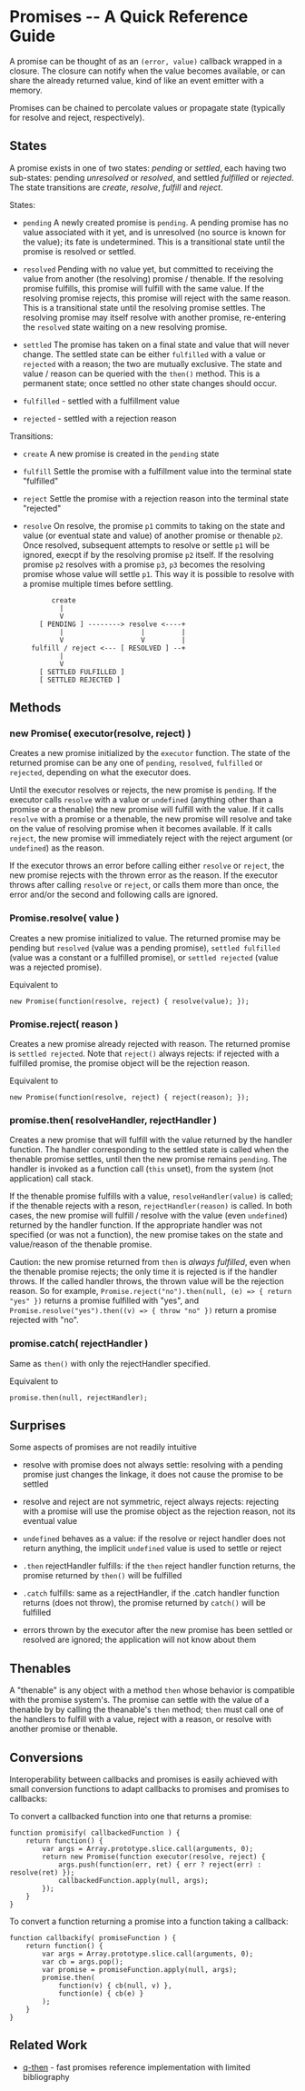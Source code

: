 # Promises -- A Quick Reference Guide

A promise can be thought of as an `(error, value)` callback wrapped in a closure.
The closure can notify when the value becomes available, or can share the already
returned value, kind of like an event emitter with a memory.

Promises can be chained to percolate values or propagate state (typically for
resolve and reject, respectively).

## States

A promise exists in one of two states:  _pending_ or _settled_, each having two
sub-states:  pending _unresolved_ or _resolved_, and settled _fulfilled_ or
_rejected_.  The state transitions are _create_, _resolve_, _fulfill_ and _reject_.

States:

- `pending` A newly created promise is `pending`. A pending promise has no value
   associated with it yet, and is unresolved (no source is known for the value); its
   fate is undetermined.  This is a transitional state until the promise is resolved
   or settled.

- `resolved` Pending with no value yet, but committed to receiving the value from
   another (the resolving) promise / thenable.  If the resolving promise fulfills,
   this promise will fulfill with the same value.  If the resolving promise rejects,
   this promise will reject with the same reason.  This is a transitional state until
   the resolving promise settles.  The resolving promise may itself resolve with
   another promise, re-entering the `resolved` state waiting on a new resolving
   promise.

- `settled` The promise has taken on a final state and value that will never change.
   The settled state can be either `fulfilled` with a value or `rejected` with a
   reason; the two are mutually exclusive.  The state and value / reason can be
   queried with the `then()` method.  This is a permanent state; once settled
   no other state changes should occur.

- `fulfilled` - settled with a fulfillment value

- `rejected` - settled with a rejection reason

Transitions:

- `create` A new promise is created in the `pending` state

- `fulfill` Settle the promise with a fulfillment value into the terminal state "fulfilled"

- `reject` Settle the promise with a rejection reason into the terminal state "rejected"

- `resolve` On resolve, the promise `p1` commits to taking on the state and value
   (or eventual state and value) of another promise or thenable `p2`.  Once resolved,
   subsequent attempts to resolve or settle `p1` will be ignored, execpt if by the
   resolving promise `p2` itself. If the resolving promise `p2` resolves with a
   promise `p3`, `p3` becomes the resolving promise whose value will settle `p1`.
   This way it is possible to resolve with a promise multiple times before settling.

             create
               |
               V
          [ PENDING ] --------> resolve <----+
               |                   |         |
               V                   V         |
        fulfill / reject <--- [ RESOLVED ] --+
               |
               V
          [ SETTLED FULFILLED ]
          [ SETTLED REJECTED ]


## Methods

### new Promise( executor(resolve, reject) )

Creates a new promise initialized by the `executor` function.  The state of the
returned promise can be any one of `pending`, `resolved`, `fulfilled` or `rejected`,
depending on what the executor does.

Until the executor resolves or rejects, the new promise is `pending`.  If the
executor calls `resolve` with a value or `undefined` (anything other than a promise
or a thenable) the new promise will fulfill with the value.  If it calls `resolve`
with a promise or a thenable, the new promise will resolve and take on the value of
resolving promise when it becomes available.  If it calls `reject`, the new promise
will immediately reject with the reject argument (or `undefined`) as the reason.

If the executor throws an error before calling either `resolve` or `reject`, the
new promise rejects with the thrown error as the reason.  If the executor throws
after calling `resolve` or `reject`, or calls them more than once, the error and/or
the second and following calls are ignored.

### Promise.resolve( value )

Creates a new promise initialized to value.  The returned promise may be pending but
`resolved` (value was a pending promise), `settled fulfilled` (value was a constant or
a fulfilled promise), or `settled rejected` (value was a rejected promise).

Equivalent to

    new Promise(function(resolve, reject) { resolve(value); });

### Promise.reject( reason )

Creates a new promise already rejected with reason.  The returned promise is
`settled rejected`.  Note that `reject()` always rejects:  if rejected with a
fulfilled promise, the promise object will be the rejection reason.

Equivalent to

    new Promise(function(resolve, reject) { reject(reason); });

### promise.then( resolveHandler, rejectHandler )

Creates a new promise that will fulfill with the value returned by the handler
function.  The handler corresponding to the settled state is called when the
thenable promise settles, until then the new promise remains `pending`.  The
handler is invoked as a function call (`this` unset), from the system (not
application) call stack.

If the thenable promise fulfills with a value, `resolveHandler(value)` is called;
if the thenable rejects with a reson, `rejectHandler(reason)` is called.  In both
cases, the new promise will fulfill / resolve with the value (even `undefined`)
returned by the handler function.  If the appropriate handler was not specified (or
was not a function), the new promise takes on the state and value/reason of the
thenable promise.

Caution: the new promise returned from `then` is _always_ _fulfilled_, even when the
thenable promise rejects; the only time it is rejected is if the handler throws.  If
the called handler throws, the thrown value will be the rejection reason.  So for
example, `Promise.reject("no").then(null, (e) => { return "yes" })` returns a promise
fulfilled with "yes", and `Promise.resolve("yes").then((v) => { throw "no" })` return
a promise rejected with "no".

### promise.catch( rejectHandler )

Same as `then()` with only the rejectHandler specified.

Equivalent to

    promise.then(null, rejectHandler);

## Surprises

Some aspects of promises are not readily intuitive

- resolve with promise does not always settle: resolving with a pending promise just
  changes the linkage, it does not cause the promise to be settled

- resolve and reject are not symmetric, reject always rejects: rejecting with a promise
  will use the promise object as the rejection reason, not its eventual value

- `undefined` behaves as a value: if the resolve or reject handler does not return
  anything, the implicit `undefined` value is used to settle or reject

- `.then` rejectHandler fulfills: if the `then` reject handler function returns, the
  promise returned by `then()` will be fulfilled

- `.catch` fulfills: same as a rejectHandler, if the .catch handler function returns
  (does not throw), the promise returned by `catch()` will be fulfilled

- errors thrown by the executor after the new promise has been settled or resolved
  are ignored; the application will not know about them


## Thenables

A "thenable" is any object with a method `then` whose behavior is compatible with the
promise system's.  The promise can settle with the value of a thenable by by calling
the theanable's `then` method; `then` must call one of the handlers to fulfill with a
value, reject with a reason, or resolve with another promise or thenable.


## Conversions

Interoperability between callbacks and promises is easily achieved with
small conversion functions to adapt callbacks to promises and promises to callbacks:

To convert a callbacked function into one that returns a promise:

    function promisify( callbackedFunction ) {
        return function() {
            var args = Array.prototype.slice.call(arguments, 0);
            return new Promise(function executor(resolve, reject) {
                args.push(function(err, ret) { err ? reject(err) : resolve(ret) });
                callbackedFunction.apply(null, args);
            });
        }
    }

To convert a function returning a promise into a function taking a callback:

    function callbackify( promiseFunction ) {
        return function() {
            var args = Array.prototype.slice.call(arguments, 0);
            var cb = args.pop();
            var promise = promiseFunction.apply(null, args);
            promise.then(
                function(v) { cb(null, v) },
                function(e) { cb(e) }
            );
        }
    }

## Related Work

- [q-then](https://github.com/andrasq/node-q-then) - fast promises reference implementation
  with limited bibliography
